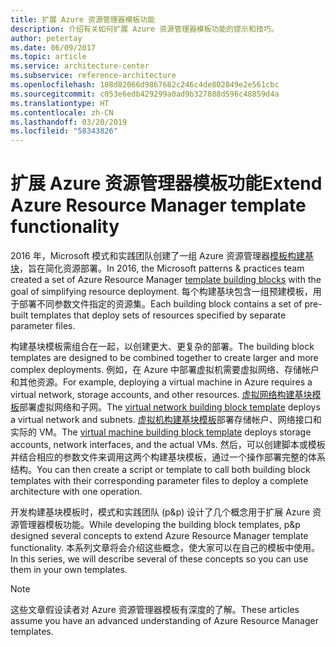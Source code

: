 ```yaml
---
title: 扩展 Azure 资源管理器模板功能
description: 介绍有关如何扩展 Azure 资源管理器模板功能的提示和技巧。
author: petertay
ms.date: 06/09/2017
ms.topic: article
ms.service: architecture-center
ms.subservice: reference-architecture
ms.openlocfilehash: 108d82066d9867682c246c4de802849e2e561cbc
ms.sourcegitcommit: c053e6edb429299a0ad9b327888d596c48859d4a
ms.translationtype: HT
ms.contentlocale: zh-CN
ms.lasthandoff: 03/20/2019
ms.locfileid: "58343826"
---
```

# <a name="extend-azure-resource-manager-template-functionality"></a><span data-ttu-id="9c694-103">扩展 Azure 资源管理器模板功能</span><span class="sxs-lookup"><span data-stu-id="9c694-103">Extend Azure Resource Manager template functionality</span></span>

<span data-ttu-id="9c694-104">2016 年，Microsoft 模式和实践团队创建了一组 Azure 资源管理器[模板构建基块](https://github.com/mspnp/template-building-blocks/wiki)，旨在简化资源部署。</span><span class="sxs-lookup"><span data-stu-id="9c694-104">In 2016, the Microsoft patterns & practices team created a set of Azure Resource Manager [template building blocks](https://github.com/mspnp/template-building-blocks/wiki) with the goal of simplifying resource deployment.</span></span> <span data-ttu-id="9c694-105">每个构建基块包含一组预建模板，用于部署不同参数文件指定的资源集。</span><span class="sxs-lookup"><span data-stu-id="9c694-105">Each building block contains a set of pre-built templates that deploy sets of resources specified by separate parameter files.</span></span>

<span data-ttu-id="9c694-106">构建基块模板需组合在一起，以创建更大、更复杂的部署。</span><span class="sxs-lookup"><span data-stu-id="9c694-106">The building block templates are designed to be combined together to create larger and more complex deployments.</span></span> <span data-ttu-id="9c694-107">例如，在 Azure 中部署虚拟机需要虚拟网络、存储帐户和其他资源。</span><span class="sxs-lookup"><span data-stu-id="9c694-107">For example, deploying a virtual machine in Azure requires a virtual network, storage accounts, and other resources.</span></span> <span data-ttu-id="9c694-108">[虚拟网络构建基块模板](https://github.com/mspnp/template-building-blocks/wiki/VNet-(v1))部署虚拟网络和子网。</span><span class="sxs-lookup"><span data-stu-id="9c694-108">The [virtual network building block template](https://github.com/mspnp/template-building-blocks/wiki/VNet-(v1)) deploys a virtual network and subnets.</span></span> <span data-ttu-id="9c694-109">[虚拟机构建基块模板](https://github.com/mspnp/template-building-blocks/wiki/Windows-and-Linux-VMs-(v1))部署存储帐户、网络接口和实际的 VM。</span><span class="sxs-lookup"><span data-stu-id="9c694-109">The [virtual machine building block template](https://github.com/mspnp/template-building-blocks/wiki/Windows-and-Linux-VMs-(v1)) deploys storage accounts, network interfaces, and the actual VMs.</span></span> <span data-ttu-id="9c694-110">然后，可以创建脚本或模板并结合相应的参数文件来调用这两个构建基块模板，通过一个操作部署完整的体系结构。</span><span class="sxs-lookup"><span data-stu-id="9c694-110">You can then create a script or template to call both building block templates with their corresponding parameter files to deploy a complete architecture with one operation.</span></span>

<span data-ttu-id="9c694-111">开发构建基块模板时，模式和实践团队 (p&p) 设计了几个概念用于扩展 Azure 资源管理器模板功能。</span><span class="sxs-lookup"><span data-stu-id="9c694-111">While developing the building block templates, p&p designed several concepts to extend Azure Resource Manager template functionality.</span></span> <span data-ttu-id="9c694-112">本系列文章将会介绍这些概念，使大家可以在自己的模板中使用。</span><span class="sxs-lookup"><span data-stu-id="9c694-112">In this series, we will describe several of these concepts so you can use them in your own templates.</span></span>

> [!NOTE]
> <span data-ttu-id="9c694-113">这些文章假设读者对 Azure 资源管理器模板有深度的了解。</span><span class="sxs-lookup"><span data-stu-id="9c694-113">These articles assume you have an advanced understanding of Azure Resource Manager templates.</span></span>